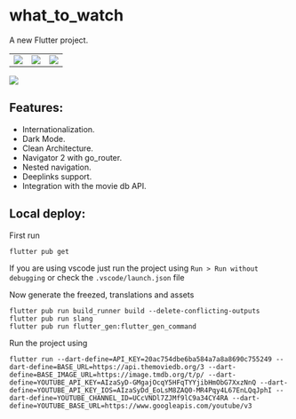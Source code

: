 # what_to_watch
A new Flutter project.

| | | |
|----|----|----|
| ![](https://user-images.githubusercontent.com/15864336/198844452-149c089f-e789-4687-bb2d-0f931bfe54d5.png)  | ![](https://user-images.githubusercontent.com/15864336/198844454-5e921c9c-127c-480b-91f3-5fc89907f131.png) | ![](https://user-images.githubusercontent.com/15864336/198844455-7d90cd70-fd03-4b45-9622-ecaae162401e.png) | 


![](https://user-images.githubusercontent.com/15864336/198844457-42538da6-6d8a-46f0-a425-7387b3ee0702.png) 

## Features:

- Internationalization.
- Dark Mode.
- Clean Architecture.
- Navigator 2 with go_router.
- Nested navigation.
- Deeplinks support.
- Integration with the movie db API.

## Local deploy:

First run 
```shell
flutter pub get
```

If you are using vscode just run the project using `Run > Run without debugging` or check the `.vscode/launch.json` file

Now generate the freezed, translations and assets
```shell
flutter pub run build_runner build --delete-conflicting-outputs
flutter pub run slang
flutter pub run flutter_gen:flutter_gen_command
```


Run the project using
```shell
flutter run --dart-define=API_KEY=20ac754dbe6ba584a7a8a8690c755249 --dart-define=BASE_URL=https://api.themoviedb.org/3 --dart-define=BASE_IMAGE_URL=https://image.tmdb.org/t/p/ --dart-define=YOUTUBE_API_KEY=AIzaSyD-GMgajOcqY5HFqTYYjibHmObG7XxzNnQ --dart-define=YOUTUBE_API_KEY_IOS=AIzaSyDd_EoLsM8ZAQ0-MR4Pqy4L67EnLQqJphI --dart-define=YOUTUBE_CHANNEL_ID=UCcVNDl7ZJMf9lC9a34CY4RA --dart-define=YOUTUBE_BASE_URL=https://www.googleapis.com/youtube/v3
```